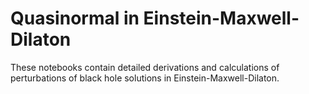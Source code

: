 # Quasinormal in Einstein-Maxwell-Dilaton
These notebooks contain detailed derivations and calculations
of perturbations of black hole solutions in Einstein-Maxwell-Dilaton.
